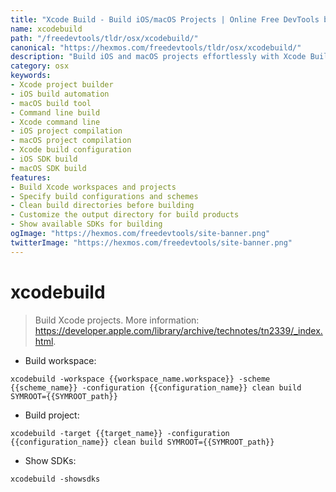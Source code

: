 ```yaml
---
title: "Xcode Build - Build iOS/macOS Projects | Online Free DevTools by Hexmos"
name: xcodebuild
path: "/freedevtools/tldr/osx/xcodebuild/"
canonical: "https://hexmos.com/freedevtools/tldr/osx/xcodebuild/"
description: "Build iOS and macOS projects effortlessly with Xcode Build. Compile code, manage configurations, and generate deliverables using the command line. Free online tool, no registration required."
category: osx
keywords:
- Xcode project builder
- iOS build automation
- macOS build tool
- Command line build
- Xcode command line
- iOS project compilation
- macOS project compilation
- Xcode build configuration
- iOS SDK build
- macOS SDK build
features:
- Build Xcode workspaces and projects
- Specify build configurations and schemes
- Clean build directories before building
- Customize the output directory for build products
- Show available SDKs for building
ogImage: "https://hexmos.com/freedevtools/site-banner.png"
twitterImage: "https://hexmos.com/freedevtools/site-banner.png"
---
```


# xcodebuild

> Build Xcode projects.
> More information: <https://developer.apple.com/library/archive/technotes/tn2339/_index.html>.

- Build workspace:

`xcodebuild -workspace {{workspace_name.workspace}} -scheme {{scheme_name}} -configuration {{configuration_name}} clean build SYMROOT={{SYMROOT_path}}`

- Build project:

`xcodebuild -target {{target_name}} -configuration {{configuration_name}} clean build SYMROOT={{SYMROOT_path}}`

- Show SDKs:

`xcodebuild -showsdks`
